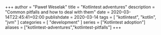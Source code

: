 +++
author = "Paweł Weselak"
title = "Kotlintest adventures"
description = "Common pitfalls and how to deal with them"
date = 2020-03-14T22:45:41+02:00
publishdate = 2020-03-14
tags = [
    "kotlintest",
    "kotlin",
    "jvm"
]
categories = [
    "development"
]
series = ["Kotlintest adoption"]
aliases = ["kotlintest-adventures","kotlintest-pitfalls"]
+++

